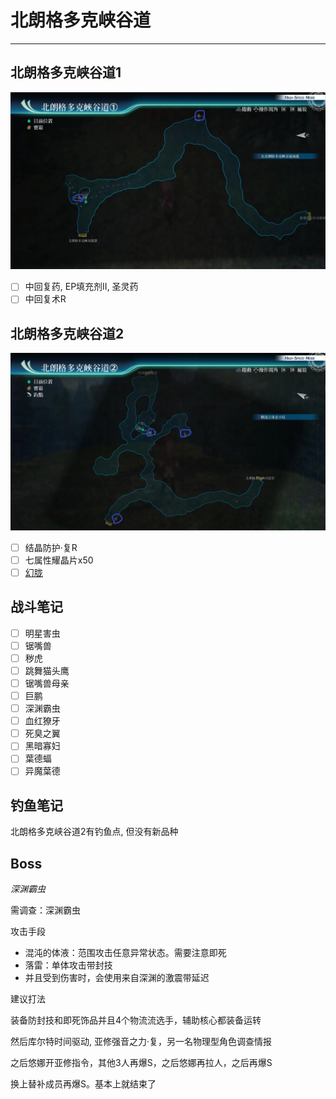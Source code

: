 # 北朗格多克峡谷道

---

## 北朗格多克峡谷道1

![北朗格多克峡谷道1](../images/map/北朗格多克峡谷道1.png)

- [ ] 中回复药, EP填充剂II, 圣灵药
- [ ] 中回复术R

## 北朗格多克峡谷道2

![北朗格多克峡谷道2](../images/map/北朗格多克峡谷道2.png)

- [ ] 结晶防护·复R
- [ ] 七属性耀晶片x50
- [ ] [幻胧](/game/TheLegendOfHeroes/SenNoKiseki4/quartz/幻胧.md#幻胧)

## 战斗笔记

- [ ] 明星害虫
- [ ] 锯嘴兽
- [ ] 秽虎
- [ ] 跳舞猫头鹰
- [ ] 锯嘴兽母亲
- [ ] 巨鹏
- [ ] 深渊霸虫
- [ ] 血红獠牙
- [ ] 死臭之翼
- [ ] 黑暗寡妇
- [ ] 葉德蝠
- [ ] 异魔葉德

## 钓鱼笔记

北朗格多克峡谷道2有钓鱼点, 但没有新品种

## Boss

*深渊霸虫*

需调查：深渊霸虫

攻击手段
- 混沌的体液：范围攻击任意异常状态。需要注意即死
- 落雷：单体攻击带封技
- 并且受到伤害时，会使用来自深渊的激震带延迟

建议打法

装备防封技和即死饰品并且4个物流流选手，辅助核心都装备运转

然后库尔特时间驱动, 亚修强音之力·复，另一名物理型角色调查情报

之后悠娜开亚修指令，其他3人再爆S，之后悠娜再拉人，之后再爆S

换上替补成员再爆S。基本上就结束了